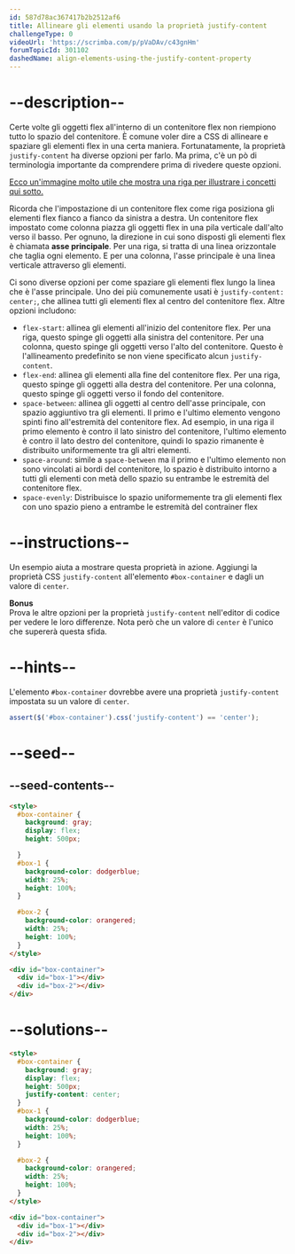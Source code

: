 ```yaml
---
id: 587d78ac367417b2b2512af6
title: Allineare gli elementi usando la proprietà justify-content
challengeType: 0
videoUrl: 'https://scrimba.com/p/pVaDAv/c43gnHm'
forumTopicId: 301102
dashedName: align-elements-using-the-justify-content-property
---
```


# --description--

Certe volte gli oggetti flex all'interno di un contenitore flex non riempiono tutto lo spazio del contenitore. È comune voler dire a CSS di allineare e spaziare gli elementi flex in una certa maniera. Fortunatamente, la proprietà `justify-content` ha diverse opzioni per farlo. Ma prima, c'è un pò di terminologia importante da comprendere prima di rivedere queste opzioni.

[Ecco un'immagine molto utile che mostra una riga per illustrare i concetti qui sotto.](https://www.w3.org/TR/css-flexbox-1/images/flex-direction-terms.svg)

Ricorda che l'impostazione di un contenitore flex come riga posiziona gli elementi flex fianco a fianco da sinistra a destra. Un contenitore flex impostato come colonna piazza gli oggetti flex in una pila verticale dall'alto verso il basso. Per ognuno, la direzione in cui sono disposti gli elementi flex è chiamata **asse principale**. Per una riga, si tratta di una linea orizzontale che taglia ogni elemento. E per una colonna, l'asse principale è una linea verticale attraverso gli elementi.

Ci sono diverse opzioni per come spaziare gli elementi flex lungo la linea che è l'asse principale. Uno dei più comunemente usati è `justify-content: center;`, che allinea tutti gli elementi flex al centro del contenitore flex. Altre opzioni includono:

<ul><li><code>flex-start</code>: allinea gli elementi all'inizio del contenitore flex. Per una riga, questo spinge gli oggetti alla sinistra del contenitore. Per una colonna, questo spinge gli oggetti verso l'alto del contenitore. Questo è l'allineamento predefinito se non viene specificato alcun <code>justify-content</code>.</li><li><code>flex-end</code>: allinea gli elementi alla fine del contenitore flex. Per una riga, questo spinge gli oggetti alla destra del contenitore. Per una colonna, questo spinge gli oggetti verso il fondo del contenitore.</li><li><code>space-between</code>: allinea gli oggetti al centro dell'asse principale, con spazio aggiuntivo tra gli elementi. Il primo e l'ultimo elemento vengono spinti fino all'estremità del contenitore flex. Ad esempio, in una riga il primo elemento è contro il lato sinistro del contenitore, l'ultimo elemento è contro il lato destro del contenitore, quindi lo spazio rimanente è distribuito uniformemente tra gli altri elementi.</li><li><code>space-around</code>: simile a <code>space-between</code> ma il primo e l'ultimo elemento non sono vincolati ai bordi del contenitore, lo spazio è distribuito intorno a tutti gli elementi con metà dello spazio su entrambe le estremità del contenitore flex.</li><li><code>space-evenly</code>: Distribuisce lo spazio uniformemente tra gli elementi flex con uno spazio pieno a entrambe le estremità del contrainer flex</li></ul>

# --instructions--

Un esempio aiuta a mostrare questa proprietà in azione. Aggiungi la proprietà CSS `justify-content` all'elemento `#box-container` e dagli un valore di `center`.

**Bonus**  
Prova le altre opzioni per la proprietà `justify-content` nell'editor di codice per vedere le loro differenze. Nota però che un valore di `center` è l'unico che supererà questa sfida.

# --hints--

L'elemento `#box-container` dovrebbe avere una proprietà `justify-content` impostata su un valore di `center`.

```js
assert($('#box-container').css('justify-content') == 'center');
```

# --seed--

## --seed-contents--

```html
<style>
  #box-container {
    background: gray;
    display: flex;
    height: 500px;

  }
  #box-1 {
    background-color: dodgerblue;
    width: 25%;
    height: 100%;
  }

  #box-2 {
    background-color: orangered;
    width: 25%;
    height: 100%;
  }
</style>

<div id="box-container">
  <div id="box-1"></div>
  <div id="box-2"></div>
</div>
```

# --solutions--

```html
<style>
  #box-container {
    background: gray;
    display: flex;
    height: 500px;
    justify-content: center;
  }
  #box-1 {
    background-color: dodgerblue;
    width: 25%;
    height: 100%;
  }

  #box-2 {
    background-color: orangered;
    width: 25%;
    height: 100%;
  }
</style>

<div id="box-container">
  <div id="box-1"></div>
  <div id="box-2"></div>
</div>
```
